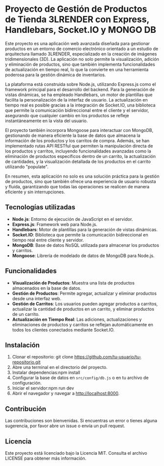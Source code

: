 # Proyecto de Gestión de Productos de Tienda 3LRENDER con Express, Handlebars, Socket.IO y MONGO DB

Este proyecto es una aplicación web avanzada diseñada para gestionar productos en un entorno de comercio electrónico orientado a un estudio de arquitectura llamado 3LRENDER, especializado en la creación de imágenes tridimensionales (3D). La aplicación no solo permite la visualización, adición y eliminación de productos, sino que también implementa funcionalidades de actualización en tiempo real, lo que la convierte en una herramienta poderosa para la gestión dinámica de inventarios.

La plataforma está construida sobre Node.js, utilizando Express.js como el framework principal para el desarrollo del backend. Para la generación de vistas dinámicas, se ha empleado Handlebars, un motor de plantillas que facilita la personalización de la interfaz de usuario. La actualización en tiempo real es posible gracias a la integración de Socket.IO, una biblioteca que permite la comunicación bidireccional entre el cliente y el servidor, asegurando que cualquier cambio en los productos se refleje instantáneamente en la vista del usuario.

El proyecto también incorpora Mongoose para interactuar con MongoDB, gestionando de manera eficiente la base de datos que almacena la información de los productos y los carritos de compra. Además, se han implementado rutas API RESTful que permiten la manipulación directa de los productos y carritos, incluyendo funcionalidades avanzadas como la eliminación de productos específicos dentro de un carrito, la actualización de cantidades, y la visualización detallada de los productos en el carrito utilizando "populate".

En resumen, esta aplicación no solo es una solución práctica para la gestión de productos, sino que también ofrece una experiencia de usuario robusta y fluida, garantizando que todas las operaciones se realicen de manera eficiente y sin interrupciones.


## Tecnologías utilizadas

- **Node.js**: Entorno de ejecución de JavaScript en el servidor.
- **Express.js**: Framework web para Node.js.
- **Handlebars**: Motor de plantillas para la generación de vistas dinámicas.
- **Socket.IO**: Biblioteca que permite la comunicación bidireccional en tiempo real entre cliente y servidor.
- **MongoDB**: Base de datos NoSQL utilizada para almacenar los productos y carritos.
- **Mongoose**: Librería de modelado de datos de MongoDB para Node.js.

## Funcionalidades

- **Visualización de Productos**: Muestra una lista de productos almacenados en la base de datos.
- **Gestión de Productos**: Permite agregar, actualizar y eliminar productos desde una interfaz web.
- **Gestión de Carritos**: Los usuarios pueden agregar productos a carritos, actualizar la cantidad de productos en un carrito, y eliminar productos de un carrito.
- **Actualización en Tiempo Real**: Las adiciones, actualizaciones y eliminaciones de productos y carritos se reflejan automáticamente en todos los clientes conectados mediante Socket.IO.

## Instalación

1. Clonar el repositorio: git clone https://github.com/tu-usuario/tu-repositorio.git
2. Abre una terminal en el directorio del proyecto.
3. Instalar dependencias:npm install
4. Configurar la base de datos en `src/config/db.js` o en tu archivo de configuración.
5. Iniciar el servidor:npm run dev
6. Abrir el navegador y navegar a [http://localhost:8000](http://localhost:8000).

## Contribución

Las contribuciones son bienvenidas. Si encuentras un error o tienes alguna sugerencia, por favor abre un issue o envía un pull request.

## Licencia
Este proyecto está licenciado bajo la Licencia MIT. Consulta el archivo LICENSE para obtener más información.